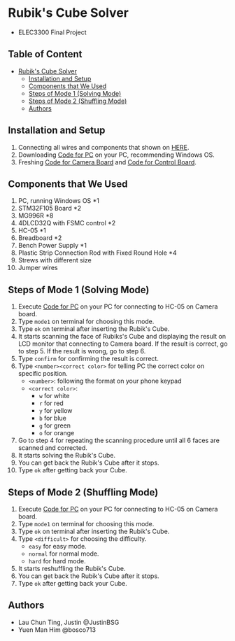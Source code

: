 # Rubik's Cube Solver
- ELEC3300 Final Project

## Table of Content
- [Rubik's Cube Solver](#rubiks-cube-solver)
    - [Installation and Setup](#steps-of-setting-up)
    - [Components that We Used](#components-that-we-used)
    - [Steps of Mode 1 (Solving Mode)](#steps-of-mode-1-solving-mode)
    - [Steps of Mode 2 (Shuffling Mode)](#steps-of-mode-2-shuffling-mode)
    - [Authors](#authors)

## Installation and Setup
1. Connecting all wires and components that shown on [HERE](Material/Image/).
2. Downloading [Code for PC](Code/PC/) on your PC, recommending Windows OS.
3. Freshing [Code for Camera Board](Code/Camera/) and [Code for Control Board](Code/Control/).

## Components that We Used
1. PC, running Windows OS *1
2. STM32F105 Board *2
3. MG996R *8
4. 4DLCD32Q with FSMC control *2
5. HC-05 *1
6. Breadboard *2
7. Bench Power Supply *1
8. Plastic Strip Connection Rod with Fixed Round Hole *4
9. Strews with different size
10. Jumper wires

## Steps of Mode 1 (Solving Mode)
1. Execute [Code for PC](Code/PC/uratTransmission.py) on your PC for connecting to HC-05 on Camera board.
2. Type `mode1` on terminal for choosing this mode.
3. Type `ok` on terminal after inserting the Rubik's Cube.
4. It starts scanning the face of Rubiks's Cube and displaying the result on LCD monitor that connecting to Camera board. If the result is correct, go to step 5. If the result is wrong, go to step 6.
5. Type `confirm` for confirming the result is correct.
6. Type `<number><correct color>` for telling PC the correct color on specific position.
    - `<number>`: following the format on your phone keypad
    - `<correct color>`: 
        - `w` for white
        - `r` for red
        - `y` for yellow
        - `b` for blue
        - `g` for green
        - `o` for orange
7. Go to step 4 for repeating the scanning procedure until all 6 faces are scanned and corrected.
8. It starts solving the Rubik's Cube.
9. You can get back the Rubik's Cube after it stops.
10. Type `ok` after getting back your Cube.

## Steps of Mode 2 (Shuffling Mode)
1. Execute [Code for PC](Code/PC/uratTransmission.py) on your PC for connecting to HC-05 on Camera board.
2. Type `mode1` on terminal for choosing this mode.
3. Type `ok` on terminal after inserting the Rubik's Cube.
4. Type `<difficult>` for choosing the difficulty.
    - `easy` for easy mode.
    - `normal` for normal mode.
    - `hard` for hard mode.
5. It starts reshuffling the Rubik's Cube.
9. You can get back the Rubik's Cube after it stops.
10. Type `ok` after getting back your Cube.

## Authors
- Lau Chun Ting, Justin @JustinBSG
- Yuen Man Him @bosco713